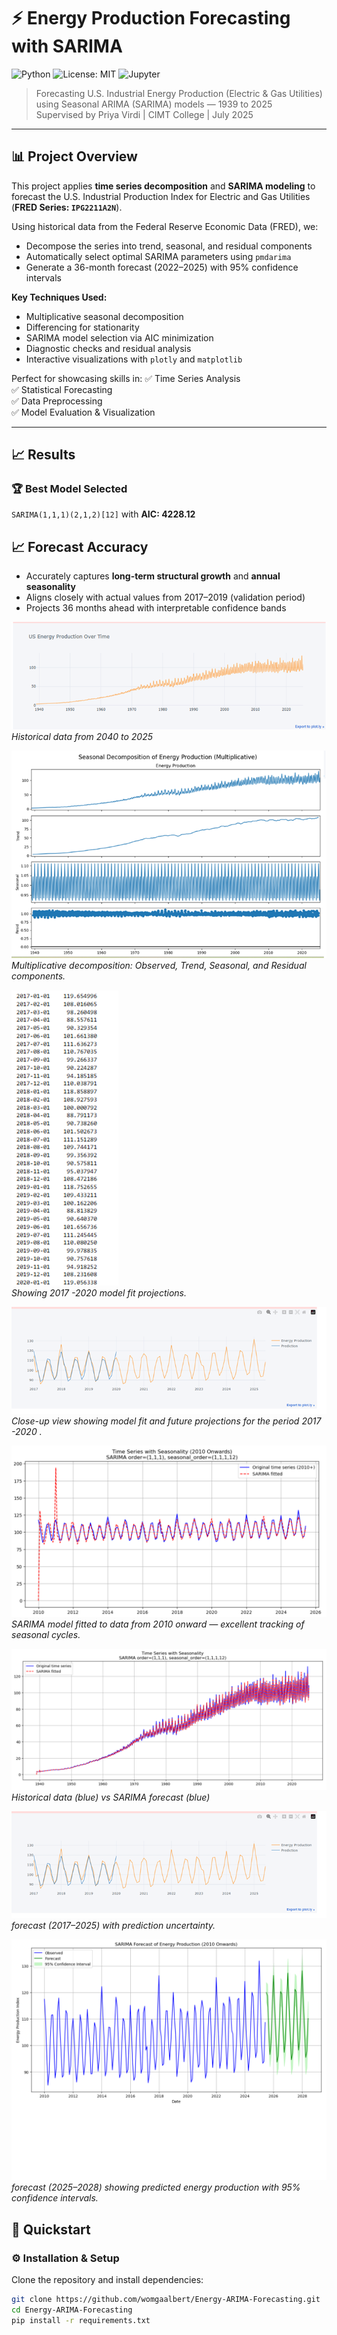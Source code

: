 # ⚡ Energy Production Forecasting with SARIMA

![Python](https://img.shields.io/badge/python-3.12-blue)
![License: MIT](https://img.shields.io/badge/License-MIT-green.svg)
![Jupyter](https://img.shields.io/badge/Jupyter-Python-orange)

> Forecasting U.S. Industrial Energy Production (Electric & Gas Utilities) using Seasonal ARIMA (SARIMA) models — 1939 to 2025  
> Supervised by Priya Virdi | CIMT College | July 2025

---

## 📊 Project Overview

This project applies **time series decomposition** and **SARIMA modeling** to forecast the U.S. Industrial Production Index for Electric and Gas Utilities (**FRED Series: `IPG2211A2N`**).

Using historical data from the Federal Reserve Economic Data (FRED), we:
- Decompose the series into trend, seasonal, and residual components
- Automatically select optimal SARIMA parameters using `pmdarima`
- Generate a 36-month forecast (2022–2025) with 95% confidence intervals

**Key Techniques Used:**
- Multiplicative seasonal decomposition
- Differencing for stationarity
- SARIMA model selection via AIC minimization
- Diagnostic checks and residual analysis
- Interactive visualizations with `plotly` and `matplotlib`

Perfect for showcasing skills in:
✅ Time Series Analysis  
✅ Statistical Forecasting  
✅ Data Preprocessing  
✅ Model Evaluation & Visualization

---

## 📈 Results

### 🏆 Best Model Selected
`SARIMA(1,1,1)(2,1,2)[12]` with **AIC: 4228.12**

## 📈 Forecast Accuracy

- Accurately captures **long-term structural growth** and **annual seasonality**
- Aligns closely with actual values from 2017–2019 (validation period)
- Projects 36 months ahead with interpretable confidence bands

![Full Timeline Distribution of  Energy Production (1940–2025)](images/fig1.png)  
*Historical data  from 2040 to 2025*

![Seasonal Decomposition](images/decomposition.png)  
*Multiplicative decomposition: Observed, Trend, Seasonal, and Residual components.*

![Zoomed Forecast (2017–2020)](images/forecast_zoom.png)  
*Showing 2017 -2020  model fit projections.*

![Zoomed Forecast (2010–2025)](images/forecast_zoom1.png)  
*Close-up view showing model fit and future projections for the period  2017 -2020 .*

![SARIMA Fit (2010–2025)](images/sarima_fit_2010_2025.png)  
*SARIMA model fitted to data from 2010 onward — excellent tracking of seasonal cycles.*

![Full Timeline Forecast (1940–2025)](images/forecast_full.png)  
*Historical data (blue) vs SARIMA forecast (blue)*

![Forecast 2017–2025](images/forecast_2017_2025.png)  
*forecast (2017–2025) with prediction uncertainty.*

![SARIMA Forecast (2025–2028)](images/forecast_2025_2028.png)  
 *forecast (2025–2028) showing predicted energy production with 95% confidence intervals.*

## 🚀 Quickstart

### ⚙️ Installation & Setup

Clone the repository and install dependencies:

```bash
git clone https://github.com/womgaalbert/Energy-ARIMA-Forecasting.git
cd Energy-ARIMA-Forecasting
pip install -r requirements.txt
